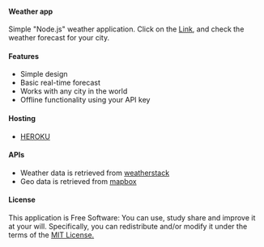 #### Weather app

Simple "Node.js" weather application. Click on the <a href="https://dragan-weather-app.herokuapp.com/" target="_blank">Link</a>, and check the weather forecast for your city.

#### Features

* Simple design
* Basic real-time forecast
* Works with any city in the world
* Offline functionality using your API key

#### Hosting

* <a href="https://www.heroku.com/" target="_blank">HEROKU</a>

#### APIs

* Weather data is retrieved from <a href="https://weatherstack.com/" target="_blank">weatherstack</a>
* Geo data is retrieved from  <a href="https://www.mapbox.com/" target="_blank">mapbox</a>
#### License

This application is Free Software: You can use, study share and improve it at your will. Specifically, you can redistribute and/or modify it under the terms of the <a href="https://opensource.org/licenses/MIT" target="_blank">MIT License.</a>
